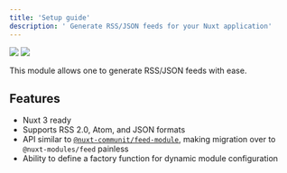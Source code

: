 ```yaml
---
title: 'Setup guide'
description: ' Generate RSS/JSON feeds for your Nuxt application'
---
```


<img src="/preview.png" class="dark-img" />
<img src="/preview-dark.png" class="light-img" />

This module allows one to generate RSS/JSON feeds with ease.

## Features

- Nuxt 3 ready
- Supports RSS 2.0, Atom, and JSON formats
- API similar to <a href="https://github.com/nuxt-community/feed-module"><code>@nuxt-communit/feed-module</code></a>, making migration over to <code>@nuxt-modules/feed</code> painless
- Ability to define a factory function for dynamic module configuration

